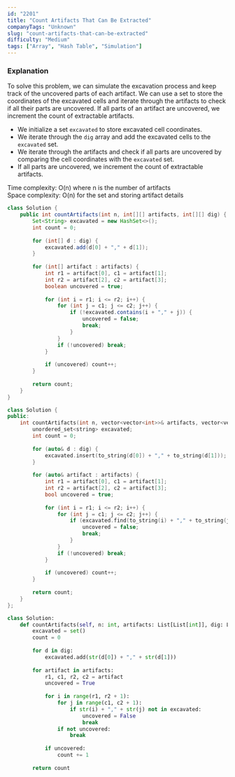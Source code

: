 ```yaml
---
id: "2201"
title: "Count Artifacts That Can Be Extracted"
companyTags: "Unknown"
slug: "count-artifacts-that-can-be-extracted"
difficulty: "Medium"
tags: ["Array", "Hash Table", "Simulation"]
---
```


### Explanation
To solve this problem, we can simulate the excavation process and keep track of the uncovered parts of each artifact. We can use a set to store the coordinates of the excavated cells and iterate through the artifacts to check if all their parts are uncovered. If all parts of an artifact are uncovered, we increment the count of extractable artifacts.

- We initialize a set `excavated` to store excavated cell coordinates.
- We iterate through the `dig` array and add the excavated cells to the `excavated` set.
- We iterate through the artifacts and check if all parts are uncovered by comparing the cell coordinates with the `excavated` set.
- If all parts are uncovered, we increment the count of extractable artifacts.

Time complexity: O(n) where n is the number of artifacts  
Space complexity: O(n) for the set and storing artifact details
```java
class Solution {
    public int countArtifacts(int n, int[][] artifacts, int[][] dig) {
        Set<String> excavated = new HashSet<>();
        int count = 0;
        
        for (int[] d : dig) {
            excavated.add(d[0] + "," + d[1]);
        }
        
        for (int[] artifact : artifacts) {
            int r1 = artifact[0], c1 = artifact[1];
            int r2 = artifact[2], c2 = artifact[3];
            boolean uncovered = true;
            
            for (int i = r1; i <= r2; i++) {
                for (int j = c1; j <= c2; j++) {
                    if (!excavated.contains(i + "," + j)) {
                        uncovered = false;
                        break;
                    }
                }
                if (!uncovered) break;
            }
            
            if (uncovered) count++;
        }
        
        return count;
    }
}
```

```cpp
class Solution {
public:
    int countArtifacts(int n, vector<vector<int>>& artifacts, vector<vector<int>>& dig) {
        unordered_set<string> excavated;
        int count = 0;
        
        for (auto& d : dig) {
            excavated.insert(to_string(d[0]) + "," + to_string(d[1]));
        }
        
        for (auto& artifact : artifacts) {
            int r1 = artifact[0], c1 = artifact[1];
            int r2 = artifact[2], c2 = artifact[3];
            bool uncovered = true;
            
            for (int i = r1; i <= r2; i++) {
                for (int j = c1; j <= c2; j++) {
                    if (excavated.find(to_string(i) + "," + to_string(j)) == excavated.end()) {
                        uncovered = false;
                        break;
                    }
                }
                if (!uncovered) break;
            }
            
            if (uncovered) count++;
        }
        
        return count;
    }
};
```

```python
class Solution:
    def countArtifacts(self, n: int, artifacts: List[List[int]], dig: List[List[int]]) -> int:
        excavated = set()
        count = 0
        
        for d in dig:
            excavated.add(str(d[0]) + "," + str(d[1]))
        
        for artifact in artifacts:
            r1, c1, r2, c2 = artifact
            uncovered = True
            
            for i in range(r1, r2 + 1):
                for j in range(c1, c2 + 1):
                    if str(i) + "," + str(j) not in excavated:
                        uncovered = False
                        break
                if not uncovered:
                    break
            
            if uncovered:
                count += 1
        
        return count
```